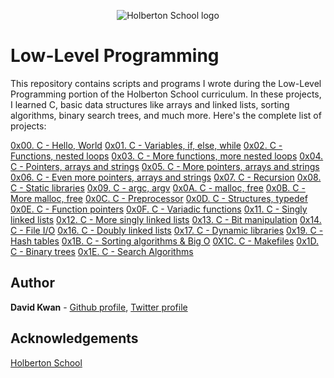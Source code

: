<p align="center">
  <img src="http://www.holbertonschool.com/holberton-logo.png"
       alt="Holberton School logo"
  >
</p>

# Low-Level Programming

This repository contains scripts and programs I wrote during the Low-Level Programming portion of the Holberton School curriculum. In these projects, I learned C, basic data structures like arrays and linked lists, sorting algorithms, binary search trees, and much more. Here's the complete list of projects:

  [0x00. C - Hello, World](./0x00-hello_world)
  [0x01. C - Variables, if, else, while](./0x01-variables_if_else_while)
  [0x02. C - Functions, nested loops](./0x02-functions_nested_loops)
  [0x03. C - More functions, more nested loops](./0x03-more_functions_nested_loops)
  [0x04. C - Pointers, arrays and strings](./0x04-pointers_arrays_strings)
  [0x05. C - More pointers, arrays and strings](./0x05-pointers_arrays_strings)
  [0x06. C - Even more pointers, arrays and strings](./0x06-pointers_arrays_strings)
  [0x07. C - Recursion](./0x07-recursion)
  [0x08. C - Static libraries](./0x08-static_libraries)
  [0x09. C - argc, argv](./0x09-argc_argv)
  [0x0A. C - malloc, free](./0x0A-malloc_free)
  [0x0B. C - More malloc, free](./0x0B-more_malloc_free)
  [0x0C. C - Preprocessor](./0x0C-preprocessor)
  [0x0D. C - Structures, typedef](./0x0D-structures_typedef)
  [0x0E. C - Function pointers](./0x0E-function_pointers)
  [0x0F. C - Variadic functions](./0x0F-variadic_functions)
  [0x11. C - Singly linked lists](./0x11-singly_linked_lists)
  [0x12. C - More singly linked lists](./0x12-more_singly_linked_lists)
  [0x13. C - Bit manipulation](./0x13-bit_manipulation)
  [0x14. C - File I/O](./0x14-file_io)
  [0x16. C - Doubly linked lists](./0x16-doubly_linked_lists)
  [0x17. C - Dynamic libraries](./0x17-dynamic_libraries)
  [0x19. C - Hash tables](./0x19-hash_tables)
  [0x1B. C - Sorting algorithms & Big O](./0x1B-sorting_algorithms)
  [0X1C. C - Makefiles](./0x1C-makefiles)
  [0x1D. C - Binary trees](./0x1D-binary_trees)
  [0x1E. C - Search Algorithms](./0x1E-search_algorithms)

## Author
**David Kwan** - [Github profile](https://github.com/dwkwan), [Twitter profile](https://twitter.com/davidwkwan)

## Acknowledgements
[Holberton School](https://www.holbertonschool.com/)
